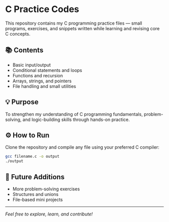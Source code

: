 # C Practice Codes

This repository contains my C programming practice files — small programs, exercises, and snippets written while learning and revising core C concepts.

## 📚 Contents

* Basic input/output
* Conditional statements and loops
* Functions and recursion
* Arrays, strings, and pointers
* File handling and small utilities

## 💡 Purpose

To strengthen my understanding of C programming fundamentals, problem-solving, and logic-building skills through hands-on practice.

## ⚙️ How to Run

Clone the repository and compile any file using your preferred C compiler:

```bash
gcc filename.c -o output
./output
```

## 🧭 Future Additions

* More problem-solving exercises
* Structures and unions
* File-based mini projects

---

*Feel free to explore, learn, and contribute!*
